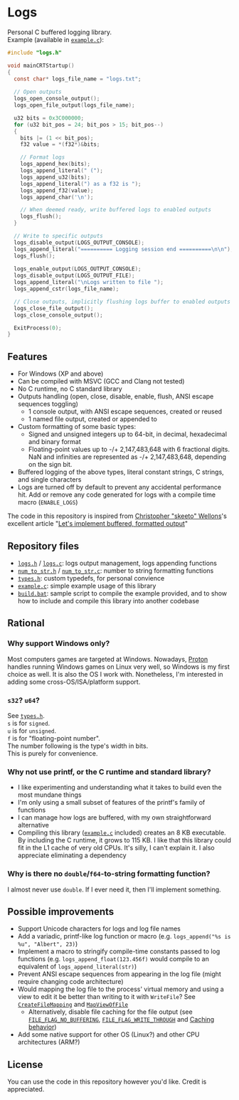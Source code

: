 # Logs
Personal C buffered logging library.  
Example (available in [`example.c`](example.c)):
```C
#include "logs.h"

void mainCRTStartup()
{
  const char* logs_file_name = "logs.txt";
  
  // Open outputs
  logs_open_console_output();
  logs_open_file_output(logs_file_name);

  u32 bits = 0x3C000000;
  for (u32 bit_pos = 24; bit_pos > 15; bit_pos--)
  {
    bits |= (1 << bit_pos);
    f32 value = *(f32*)&bits;

    // Format logs
    logs_append_hex(bits);
    logs_append_literal(" (");
    logs_append_u32(bits);
    logs_append_literal(") as a f32 is ");
    logs_append_f32(value);
    logs_append_char('\n');

    // When deemed ready, write buffered logs to enabled outputs
    logs_flush();
  }

  // Write to specific outputs
  logs_disable_output(LOGS_OUTPUT_CONSOLE);
  logs_append_literal("========== Logging session end ==========\n\n");
  logs_flush();
  
  logs_enable_output(LOGS_OUTPUT_CONSOLE);
  logs_disable_output(LOGS_OUTPUT_FILE);
  logs_append_literal("\nLogs written to file ");
  logs_append_cstr(logs_file_name);

  // Close outputs, implicitly flushing logs buffer to enabled outputs
  logs_close_file_output();
  logs_close_console_output();

  ExitProcess(0);
}
```


## Features
- For Windows (XP and above)
- Can be compiled with MSVC (GCC and Clang not tested)
- No C runtime, no C standard library
- Outputs handling (open, close, disable, enable, flush, ANSI escape sequences toggling)
  - 1 console output, with ANSI escape sequences, created or reused
  - 1 named file output, created or appended to
- Custom formatting of some basic types:
  - Signed and unsigned integers up to 64-bit, in decimal, hexadecimal and binary format
  - Floating-point values up to -/+ 2,147,483,648 with 6 fractional digits.
    NaN and infinities are represented as -/+ 2,147,483,648, depending on the sign bit.
- Buffered logging of the above types, literal constant strings, C strings, and single characters
- Logs are turned off by default to prevent any accidental performance hit. Add or remove any code
  generated for logs with a compile time macro (`ENABLE_LOGS`)

The code in this repository is inspired from [Christopher "skeeto" Wellons](https://github.com/skeeto)'s excellent article
"[Let's implement buffered, formatted output](https://nullprogram.com/blog/2023/02/13/)"


## Repository files
- [`logs.h`](logs.h) / [`logs.c`](logs.c): logs output management, logs appending functions
- [`num_to_str.h`](num_to_str.h) / [`num_to_str.c`](num_to_str.c): number to string formatting functions
- [`types.h`](types.h): custom typedefs, for personal convience
- [`example.c`](example.c): simple example usage of this library
- [`build.bat`](build.bat): sample script to compile the example provided, and to show how to include
  and compile this library into another codebase


## Rational
### Why support Windows only?
Most computers games are targeted at Windows. Nowadays, [Proton](https://github.com/ValveSoftware/Proton) handles running Windows games on
Linux very well, so Windows is my first choice as well. It is also the OS I work with. Nonetheless, I'm interested in adding some cross-OS/ISA/platform support.

### `s32`? `u64`?
See [`types.h`](types.h).  
`s` is for `signed`.  
`u` is for `unsigned`.  
`f` is for "floating-point number".  
The number following is the type's width in bits.  
This is purely for convenience.

### Why not use printf, or the C runtime and standard library?
- I like experimenting and understanding what it takes to build even the most mundane things
- I'm only using a small subset of features of the printf's family of functions
- I can manage how logs are buffered, with my own straightforward alternative
- Compiling this library ([`example.c`](example.c) included) creates an 8 KB executable. By including the C
  runtime, it grows to 115 KB. I like that this library could fit in the L1 cache of very old
  CPUs. It's silly, I can't explain it. I also appreciate eliminating a dependency

### Why is there no `double`/`f64`-to-string formatting function?
I almost never use `double`. If I ever need it, then I'll implement something.


## Possible improvements
- Support Unicode characters for logs and log file names
- Add a variadic, printf-like log function or macro (e.g. `logs_append("%s is %u", "Albert", 23)`)
- Implement a macro to stringify compile-time constants passed to log functions
  (e.g. `logs_append_float(123.456f)` would compile to an equivalent of `logs_append_literal(str)`)
- Prevent ANSI escape sequences from appearing in the log file (might require changing code architecture)
- Would mapping the log file to the process' virtual memory and using a view to edit it be better
  than writing to it with `WriteFile`? See [`CreateFileMapping`](https://learn.microsoft.com/en-us/windows/win32/api/winbase/nf-winbase-createfilemappinga) and
  [`MapViewOfFile`](https://learn.microsoft.com/en-us/windows/win32/api/memoryapi/nf-memoryapi-mapviewoffile)
  - Alternatively, disable file caching for the file output (see
  [`FILE_FLAG_NO_BUFFERING`](https://learn.microsoft.com/en-us/windows/win32/api/fileapi/nf-fileapi-createfilea#FILE_FLAG_NO_BUFFERING),
  [`FILE_FLAG_WRITE_THROUGH`](https://learn.microsoft.com/en-us/windows/win32/api/fileapi/nf-fileapi-createfilea#FILE_FLAG_WRITE_THROUGH`)
  and
  [Caching behavior](https://learn.microsoft.com/en-us/windows/win32/api/fileapi/nf-fileapi-createfilea#caching-behavior))
- Add some native support for other OS (Linux?) and other CPU architectures (ARM?)


## License
You can use the code in this repository however you'd like. Credit is appreciated. 
